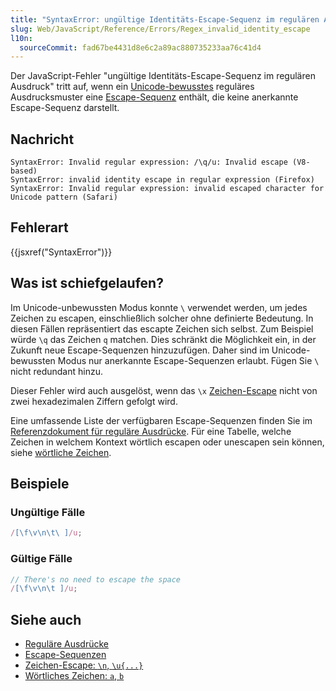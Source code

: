 ```yaml
---
title: "SyntaxError: ungültige Identitäts-Escape-Sequenz im regulären Ausdruck"
slug: Web/JavaScript/Reference/Errors/Regex_invalid_identity_escape
l10n:
  sourceCommit: fad67be4431d8e6c2a89ac880735233aa76c41d4
---
```


Der JavaScript-Fehler "ungültige Identitäts-Escape-Sequenz im regulären Ausdruck" tritt auf, wenn ein [Unicode-bewusstes](/de/docs/Web/JavaScript/Reference/Global_Objects/RegExp/unicode#unicode-aware_mode) reguläres Ausdrucksmuster eine [Escape-Sequenz](/de/docs/Web/JavaScript/Reference/Regular_expressions#escape_sequences) enthält, die keine anerkannte Escape-Sequenz darstellt.

## Nachricht

```plain
SyntaxError: Invalid regular expression: /\q/u: Invalid escape (V8-based)
SyntaxError: invalid identity escape in regular expression (Firefox)
SyntaxError: Invalid regular expression: invalid escaped character for Unicode pattern (Safari)
```

## Fehlerart

{{jsxref("SyntaxError")}}

## Was ist schiefgelaufen?

Im Unicode-unbewussten Modus konnte `\` verwendet werden, um jedes Zeichen zu escapen, einschließlich solcher ohne definierte Bedeutung. In diesen Fällen repräsentiert das escapte Zeichen sich selbst. Zum Beispiel würde `\q` das Zeichen `q` matchen. Dies schränkt die Möglichkeit ein, in der Zukunft neue Escape-Sequenzen hinzuzufügen. Daher sind im Unicode-bewussten Modus nur anerkannte Escape-Sequenzen erlaubt. Fügen Sie `\` nicht redundant hinzu.

Dieser Fehler wird auch ausgelöst, wenn das `\x` [Zeichen-Escape](/de/docs/Web/JavaScript/Reference/Regular_expressions/Character_escape) nicht von zwei hexadezimalen Ziffern gefolgt wird.

Eine umfassende Liste der verfügbaren Escape-Sequenzen finden Sie im [Referenzdokument für reguläre Ausdrücke](/de/docs/Web/JavaScript/Reference/Regular_expressions#escape_sequences). Für eine Tabelle, welche Zeichen in welchem Kontext wörtlich escapen oder unescapen sein können, siehe [wörtliche Zeichen](/de/docs/Web/JavaScript/Reference/Regular_expressions/Literal_character).

## Beispiele

### Ungültige Fälle

```js example-bad
/[\f\v\n\t\ ]/u;
```

### Gültige Fälle

```js example-good
// There's no need to escape the space
/[\f\v\n\t ]/u;
```

## Siehe auch

- [Reguläre Ausdrücke](/de/docs/Web/JavaScript/Reference/Regular_expressions)
- [Escape-Sequenzen](/de/docs/Web/JavaScript/Reference/Regular_expressions#escape_sequences)
- [Zeichen-Escape: `\n`, `\u{...}`](/de/docs/Web/JavaScript/Reference/Regular_expressions/Character_escape)
- [Wörtliches Zeichen: `a`, `b`](/de/docs/Web/JavaScript/Reference/Regular_expressions/Literal_character)
